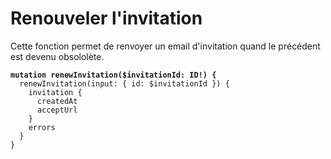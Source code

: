 # Renouveler l'invitation

Cette fonction permet de renvoyer un email d'invitation quand le précédent est devenu obsololète.

<pre class="language-graphql"><code class="lang-graphql"><strong>mutation renewInvitation($invitationId: ID!) {
</strong>  renewInvitation(input: { id: $invitationId }) {
    invitation {
      createdAt
      acceptUrl
    }
    errors
  }
}
</code></pre>
